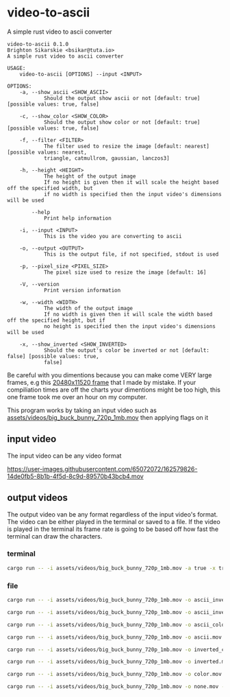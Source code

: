 # video-to-ascii
A simple rust video to ascii converter

```
video-to-ascii 0.1.0
Brighton Sikarskie <bsikar@tuta.io>
A simple rust video to ascii converter

USAGE:
    video-to-ascii [OPTIONS] --input <INPUT>

OPTIONS:
    -a, --show_ascii <SHOW_ASCII>
            Should the output show ascii or not [default: true] [possible values: true, false]

    -c, --show_color <SHOW_COLOR>
            Should the output show color or not [default: true] [possible values: true, false]

    -f, --filter <FILTER>
            The filter used to resize the image [default: nearest] [possible values: nearest,
            triangle, catmullrom, gaussian, lanczos3]

    -h, --height <HEIGHT>
            The height of the output image
            If no height is given then it will scale the height based off the specified width, but
            if no width is specified then the input video's dimensions will be used

        --help
            Print help information

    -i, --input <INPUT>
            This is the video you are converting to ascii

    -o, --output <OUTPUT>
            This is the output file, if not specified, stdout is used

    -p, --pixel_size <PIXEL_SIZE>
            The pixel size used to resize the image [default: 16]

    -V, --version
            Print version information

    -w, --width <WIDTH>
            The width of the output image
            If no width is given then it will scale the width based off the specified height, but if
            no height is specified then the input video's dimensions will be used

    -x, --show_inverted <SHOW_INVERTED>
            Should the output's color be inverted or not [default: false] [possible values: true,
            false]
```

Be careful with you dimentions because you can make come VERY large frames, e.g this [20480x11520 frame](https://media.githubusercontent.com/media/bsikar/video-to-ascii/main/outputs/frame1.png)
 that I made by mistake. If your compiliation times are off the charts your dimentions might be too high, this one frame took me over an hour on my computer.

This program works by taking an input video such as [assets/videos/big_buck_bunny_720p_1mb.mov](https://github.com/bsikar/video-to-ascii/blob/main/assets/videos/big_buck_bunny_720p_1mb.mov) then applying flags on it


## input video
The input video can be any video format


https://user-images.githubusercontent.com/65072072/162579826-14de0fb5-8b1b-4f5d-8c9d-89570b43bcb4.mov


## output videos
The output video van be any format regardless of the input video's format. The video can be either played in the terminal or saved to a file.
If the video is played in the terminal its frame rate is going to be based off how fast the terminal can draw the characters.

### terminal
```sh
cargo run -- -i assets/videos/big_buck_bunny_720p_1mb.mov -a true -x true -c true
```

### file

```sh
cargo run -- -i assets/videos/big_buck_bunny_720p_1mb.mov -o ascii_inverted_color.mov -h 100 -a true -x true -c true
```




```sh
cargo run -- -i assets/videos/big_buck_bunny_720p_1mb.mov -o ascii_inverted.mov -h 100 -a true -x true -c false
```


```sh
cargo run -- -i assets/videos/big_buck_bunny_720p_1mb.mov -o ascii_color.mov -h 100 -a true -x false -c true
```



```sh
cargo run -- -i assets/videos/big_buck_bunny_720p_1mb.mov -o ascii.mov -h 100 -a true -x false -c false
```



```sh
cargo run -- -i assets/videos/big_buck_bunny_720p_1mb.mov -o inverted_color.mov -h 100 -a false -x true --c true
```



```sh
cargo run -- -i assets/videos/big_buck_bunny_720p_1mb.mov -o inverted.mov -h 100 -a false -x true --c false
```


```sh
cargo run -- -i assets/videos/big_buck_bunny_720p_1mb.mov -o color.mov -h 100 -a false -x false --c true
```


```sh
cargo run -- -i assets/videos/big_buck_bunny_720p_1mb.mov -o none.mov -h 100 -a false -x false -c false
```


